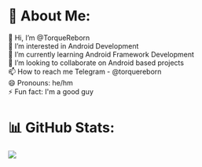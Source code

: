 # 💫 About Me:
👋 Hi, I’m @TorqueReborn<br>👀 I’m interested in Android Development<br>🌱 I’m currently learning Android Framework Development<br>💞️ I’m looking to collaborate on Android based projects<br>📫 How to reach me Telegram - @torquereborn<br>😄 Pronouns: he/hm<br>⚡ Fun fact: I'm a good guy


# 📊 GitHub Stats:
![](https://github-readme-streak-stats.herokuapp.com/?user=TorqueReborn&theme=dark&hide_border=false)<br/>
